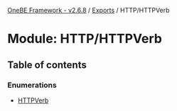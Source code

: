 [OneBE Framework - v2.6.8](../README.md) / [Exports](../modules.md) / HTTP/HTTPVerb

# Module: HTTP/HTTPVerb

## Table of contents

### Enumerations

- [HTTPVerb](../enums/HTTP_HTTPVerb.HTTPVerb.md)
